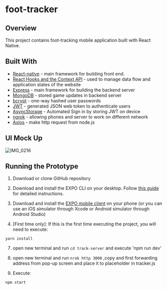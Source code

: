# foot-tracker




## Overview 

This project contains foot-tracking mobile application built with React Native.



## Built With

* [React-native](https://facebook.github.io/react-native/) - main framework for building front end.
* [React Hooks and the Context API](https://medium.com/javascript-in-plain-english/state-management-with-react-hooks-no-redux-or-context-api-8b3035ceecf8) - used to manage data flow and application states of the website
* [Express](https://expressjs.com/) - main framework for building the backend server
* [MongoDB](https://www.mongodb.com/) - stored game updates in backend server
* [bcrypt](https://www.npmjs.com/package/bcrypt) - one-way hashed user passwords
* [JWT](https://jwt.io/) - generated JSON web token to authenticate users
* [AsyncStorage](https://facebook.github.io/react-native/docs/asyncstorage) - Automated Sign in by storing JWT on device
* [ngrok](https://ngrok.com/) - allowing phones and server to work on different network
* [Axios](https://www.npmjs.com/package/axios) - make http request from node.js
 


## UI Mock Up 


![IMG_0216](https://user-images.githubusercontent.com/35857115/65223191-7c1fd300-da75-11e9-85c4-cdabf7c5b1f9.jpeg)




## Running the Prototype 

1. Download or clone GitHub repository 


2. Download and install the EXPO CLI on your desktop. Follow [this guide](https://docs.expo.io/versions/latest/introduction/installation/) for detailed instructions. 


3. Download and install the [EXPO mobile client](https://expo.io/tools#client) on your phone (or you can use an iOS simulator through Xcode or Android simulator through Android Studio)


4. [First time only]: If this is the first time executing the project, you will need to execute: 

`yarn install`


7. open new terminal and run `cd track-server` and execute 'npm run dev'

8. open new terminal and run `nrok http 3000` ,copy and first forwarding address from pop-up screen and place it to placeholder in tracker.js 

6. Execute: 

`npm start` 

